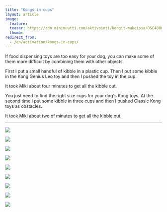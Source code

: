 ```yaml
---
title: "Kongs in cups"
layout: article
image:
  feature:
  teaser: https://cdn.minimuutti.com/aktivointi/kongit-mukeissa/DSC48000-245px.jpg
  thumb:
redirect_from:
  - /en/activation/kongs-in-cups/
---
```


If food dispensing toys are too easy for your dog, you can make some of them more difficult by combining them with other objects.

First I put a small handful of kibble in a plastic cup. Then I put some kibble in the Kong Genius Leo toy and then I pushed the toy in the cup.

It took Miki about four minutes to get all the kibble out.

You just need to find the right size cups for your dog's Kong toys. At the second time I put some kibble in three cups and then I pushed Classic Kong toys as obstacles.

It took Miki about two of minutes to get all the kibble out.

---

![](https://cdn.minimuutti.com/aktivointi/kongit-mukeissa/DSC47966-800px.jpg)

![](https://cdn.minimuutti.com/aktivointi/kongit-mukeissa/DSC47974-800px.jpg)

![](https://cdn.minimuutti.com/aktivointi/kongit-mukeissa/DSC47968-800px.jpg)

![](https://cdn.minimuutti.com/aktivointi/kongit-mukeissa/DSC47977-800px.jpg)

![](https://cdn.minimuutti.com/aktivointi/kongit-mukeissa/DSC48000-800px.jpg)

![](https://cdn.minimuutti.com/aktivointi/kongit-mukeissa/DSC47957-800px.jpg)

![](https://cdn.minimuutti.com/aktivointi/kongit-mukeissa/DSC48168-800px.jpg)

![](https://cdn.minimuutti.com/aktivointi/kongit-mukeissa/DSC48171-800px.jpg)

![](https://cdn.minimuutti.com/aktivointi/kongit-mukeissa/DSC48179-800px.jpg)
